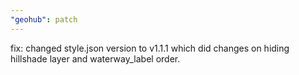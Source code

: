 ```yaml
---
"geohub": patch
---
```


fix: changed style.json version to v1.1.1 which did changes on hiding hillshade layer and waterway_label order.
